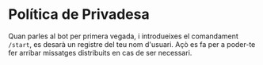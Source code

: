 # Política de Privadesa

Quan parles al bot per primera vegada, i introdueixes el comandament `/start`, es desarà un registre del teu nom
d'usuari. Açò es fa per a poder-te fer arribar missatges distribuits en cas de ser necessari.
